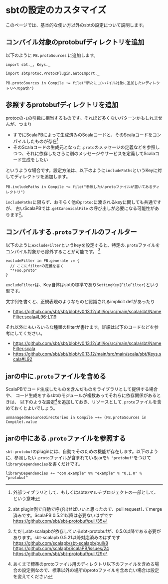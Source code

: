 # sbtの設定のカスタマイズ

このページでは、基本的な使い方以外のsbtの設定について説明します。

## コンパイル対象のprotobufディレクトリを追加

以下のように `PB.protoSources` に追加します。

```tut:invisible
import sbt._, Keys._

import sbtprotoc.ProtocPlugin.autoImport._
```

```tut:silent
PB.protoSources in Compile += file("新たにコンパイル対象に追加したいディレクトリへのpath")
```


## 参照するprotobufディレクトリを追加

protocの`-I`の引数に相当するものです。それほど多くないパターンかもしれませんが、つまり

- すでにScalaPBによって生成済みのScalaコードと、そのScalaコードをコンパイルしたものが存在[^include]
- そのScalaコードの生成元となった`.proto`のメッセージの定義などを参照しつつ、それに依存したさらに別のメッセージやサービスを定義してScalaコード生成をしたい

というような場合です。設定方法は、以下のように`includePaths`というKeyに対してディレクトリを追加します。

```tut:silent
PB.includePaths in Compile += file("参照したいprotoファイルが置いてあるディレクトリ")
```

`includePaths`に限らず、おそらく他の`protoc`に渡されるkeyに関しても共通ですが、
古いScalaPBでは`.getCanonicalFile` の呼び出しが必要になる可能性があります[^getCanonicalFile]。

## コンパイルする`.proto`ファイルのフィルター

以下のように`excludeFilter`というkeyを設定すると、特定の`.proto`ファイルをコンパイル対象から除外することが可能です。
[^exclude]

```tut:silent
excludeFilter in PB.generate := {
  // ここにfilterの定義を書く
  "*Foo.proto"
}
```

`excludeFilter`は、Key自体はsbtの標準であり`SettingKey[FileFilter]`という型です。

文字列を書くと、正規表現のようなものと認識されるimplicit defがあったり
- <https://github.com/sbt/sbt/blob/v0.13.12/util/io/src/main/scala/sbt/NameFilter.scala#L96-L119>

それ以外にもいろいろな種類のfilterが書けます。詳細は以下のコードなどを参考にしてください。

- <https://github.com/sbt/sbt/blob/v0.13.12/util/io/src/main/scala/sbt/NameFilter.scala>
- <https://github.com/sbt/sbt/blob/v0.13.12/main/src/main/scala/sbt/Keys.scala#L92>

## jarの中に`.proto`ファイルを含める

ScalaPBでコード生成したものを含んだものをライブラリとして提供する場合や、
コード生成をするsbtのモジュールが複数あってそれらに依存関係があるときは、
以下のような設定[^resource-proto]を追加しておき、リソースとして`.proto`ファイルを含めておくとよいでしょう。

```tut:silent
unmanagedResourceDirectories in Compile ++= (PB.protoSources in Compile).value
```

## jarの中にある`.proto`ファイルを参照する

`sbt-protobuf`のpluginには、自動でそのための機能が存在します。以下のように、参照したい`.proto`ファイルが含まれているjarを`% "protobuf"`をつけて`libraryDependencies`を書くだけです。

```tut:silent
libraryDependencies += "com.example" %% "example" % "0.1.0" % "protobuf"
```


[^include]: 外部ライブラリとして、もしくはsbtのマルチプロジェクトの一部として、という意味
[^getCanonicalFile]: sbt plugin側で自動で呼び出せばいいと思ったので、pull requestしてmerge済みです。ScalaPB 0.5.21以降は必要ないはずです https://github.com/sbt/sbt-protobuf/pull/35
[^exclude]: ただしsbt-scalapbが依存しているsbt-protobufが、0.5.0以降である必要があります。sbt-scalapb 0.5.21以降対応済みのはずです https://github.com/scalapb/sbt-scalapb/pull/8 https://github.com/scalapb/ScalaPB/issues/24 https://github.com/sbt/sbt-protobuf/pull/29
[^resource-proto]: あくまで標準のprotoファイル用のディレクトリ以下のファイルを含める場合の設定例なので、標準以外の場所のprotoファイルを含めたい場合は設定を変えてください
